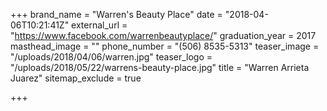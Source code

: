 +++
brand_name = "Warren's Beauty Place"
date = "2018-04-06T10:21:41Z"
external_url = "https://www.facebook.com/warrenbeautyplace/"
graduation_year = 2017
masthead_image = ""
phone_number = "(506) 8535-5313"
teaser_image = "/uploads/2018/04/06/warren.jpg"
teaser_logo = "/uploads/2018/05/22/warrens-beauty-place.jpg"
title = "Warren Arrieta Juarez"
sitemap_exclude = true

+++
